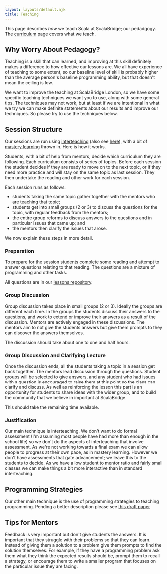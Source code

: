 ```yaml
---
layout: layouts/default.njk
title: Teaching
---
```


This page describes *how* we teach Scala at ScalaBridge; our pedadgogy. The [curriculum](/curriculum) page covers what we teach.


## Why Worry About Pedagogy?

Teaching is a skill that can learned, and improving at this skill definitely makes a difference to how effective our lessons are. We all have experience of teaching to some extent, so our baseline level of skill is probably higher than the average person's baseline programming ability, but that doesn't mean the ceiling is low.

We want to improve the teaching at ScalaBridge London, so we have some specific teaching techniques we want you to use, along with some general tips. The techniques may not work, but at least if we are intentional in what we try we can make definite statements about our results and improve our techniques. So please try to use the techniques below.


## Session Structure

Our sessions are run using [interteaching][interteaching] (also see [here][interteaching-paper]), with a bit of [mastery learning][mastery-learning] thrown in. Here is how it works.

Students, with a bit of help from mentors, decide which curriculum they are following. Each curriculum consists of series of topics. Before each session the student decides if they are ready to move on to the next topic, or if they need more practice and will stay on the same topic as last session. They then undertake the reading and other work for each session.

Each session runs as follows:

* students taking the same topic gather together with the mentors who are teaching that topic;
* students get into small groups (2 or 3) to discuss the questions for the topic, with regular feedback from the mentors;
* the entire group reforms to discuss answers to the questions and in particular issues that came up; and
* the mentors then clarify the issues that arose.

We now explain these steps in more detail.

### Preparation

To prepare for the session students complete some reading and attempt to answer questions relating to that reading. The questions are a mixture of programming and other tasks.

All questions are in our [lessons repository](https://github.com/scalabridgelondon/lesson-plans).


### Group Discussion

Group discussion takes place in small groups (2 or 3). Ideally the groups are different each time. In the groups the students discuss their answers to the questions, and work to extend or improve their answers as a result of the discussion. Mentors are actively engaged in these discussions. The mentors aim to not give the students answers but give them prompts to they can discover the answers themselves.

The discussion should take about one to one and half hours.


### Group Discussion and Clarifying Lecture

Once the discussion ends, all the students taking a topic in a session get back together. The mentors lead discussion through the questions. Student groups will be selected to give answers, and any student who had issues with a question is encouraged to raise them at this point so the class can clarify and discuss. As well as reinforcing the lesson this part is an opportunity for students to share ideas with the wider group, and to build the community that we believe in important at ScalaBridge.

This should take the remaining time available.


### Justification

Our main technique is interteaching. We don't want to do formal assessment (I'm assuming most people have had more than enough in the school life) so we don't do the aspects of interteaching that involve assessment. As we're not working towards a final exam we can allow people to progress at their own pace, as in mastery learning. However we don't have assessments that gate advancement; we leave this to the students to decide. As we have a low student to mentor ratio and fairly small classes we can make things a bit more interactive than in standard interteaching.


## Programming Strategies

Our other main technique is the use of programming strategies to teaching programming. Pending a better description please see [this draft paper][denotational-strategies]


## Tips for Mentors

Feedback is very important but don't give students the answers. It is important that they struggle with their problems so that they can learn. Instead of giving them a solution to a problem give them prompts to find the solution themselves. For example, if they have a programming problem ask them what they think the expected results should be, prompt them to recall a strategy, or encourage them to write a smaller program that focuses on the particular issue they are facing.

[interteaching]: https://www.psychologicalscience.org/observer/interteaching-ten-tips-for-effective-implementation 
[interteaching-paper]: https://files.eric.ed.gov/fulltext/EJ1043034.pdf
[mastery-learning]: https://en.wikipedia.org/wiki/Mastery_learning
[denotational-strategies]: /data/denotational-strategies.pdf
